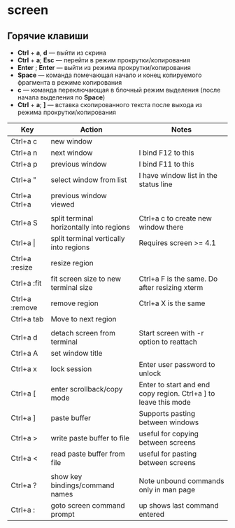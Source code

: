 # screen

## Горячие клавиши

* __Ctrl__ + __a__, __d__ — выйти из скрина
* __Ctrl__ + __a__; __Esc__ — перейти в режим прокрутки/копирования
* __Enter__ ; __Enter__ — выйти из режима прокрутки/копирования
* __Space__ — команда помечающая начало и конец копируемого фрагмента в режиме копирования
* __c__ — команда переключающая в блочный режим выделения (после начала выделения по __Space__)
* __Ctrl__ + __a__; __]__ — вставка скопированного текста после выхода из режима прокрутки/копирования

|Key|Action|Notes
|---|---|---
Ctrl+a c|new window| 
Ctrl+a n|next window|I bind F12 to this
Ctrl+a p|previous window|I bind F11 to this
Ctrl+a "|select window from list|I have window list in the status line
Ctrl+a Ctrl+a|previous window viewed| 
||
Ctrl+a S|split terminal horizontally into regions|Ctrl+a c to create new window there
Ctrl+a \||split terminal vertically into regions|Requires screen >= 4.1
Ctrl+a :resize|resize region| 
Ctrl+a :fit|fit screen size to new terminal size|Ctrl+a F is the same. Do after resizing xterm
Ctrl+a :remove|remove region|Ctrl+a X is the same
Ctrl+a tab|Move to next region| 
||
Ctrl+a d|detach screen from terminal|Start screen with -r option to reattach
Ctrl+a A|set window title| 
Ctrl+a x|lock session|Enter user password to unlock
Ctrl+a [|enter scrollback/copy mode|Enter to start and end copy region. Ctrl+a ] to leave this mode
Ctrl+a ]|paste buffer|Supports pasting between windows
Ctrl+a >|write paste buffer to file|useful for copying between screens
Ctrl+a <|read paste buffer from file|useful for pasting between screens
||
Ctrl+a ?|show key bindings/command names|Note unbound commands only in man page
Ctrl+a :|goto screen command prompt|up shows last command entered
